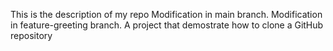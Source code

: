 This is the description of my repo
Modification in main branch.
Modification in feature-greeting branch.
A project that demostrate how to clone a GitHub repository
